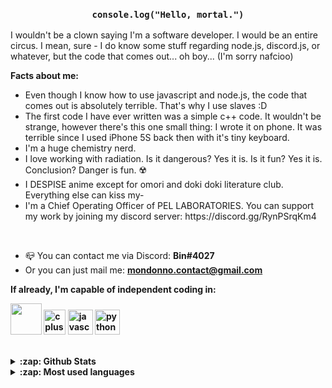 <link rel="stylesheet" href="https://raw.githubusercontent.com/Mondonno/Mondonno/master/mondonno-readme.css">

<h3 align="center"><code>console.log("Hello, mortal.")</code></h3>
<p align="left">I wouldn't be a clown saying I'm a software developer. I would be an entire circus. I mean, sure - I do know some stuff regarding node.js, discord.js, or whatever, but the code that comes out... oh boy... (I'm sorry nafcioo)</p>

**Facts about me:**
<ul>
  <li> Even though I know how to use javascript and node.js, the code that comes out is absolutely terrible. That's why I use slaves :D</li> 
  <li> The first code I have ever written was a simple c++ code. It wouldn't be strange, however there's this one small thing: I wrote it on phone. It was terrible since I used iPhone 5S back then with it's tiny keyboard.</li>
  <li> I'm a huge chemistry nerd. </li>
  <li> I love working with radiation. Is it dangerous? Yes it is. Is it fun? Yes it is. Conclusion? Danger is fun. ☢️ </li>
  <li> I DESPISE anime except for omori and doki doki literature club. Everything else can kiss my-</li>
  <li> I'm a Chief Operating Officer of PEL LABORATORIES. You can support my work by joining my discord server: https://discord.gg/RynPSrqKm4</li>
</ul><br>

<ul>
  <li> 📪 You can contact me via Discord: <b>Bin#4027</b></li>
<li> Or you can just mail me: <a href="mailto:kubagil14@gmail.com"><b>mondonno.contact@gmail.com<b></a> </li>
  </ul>
  
  <p algin="center">
  If already, I'm capable of independent coding in:
  <br>

  <p id="langs">
  <img width="50" height="50" src="https://cdn.worldvectorlogo.com/logos/c--4.svg">
  <img src="https://upload.wikimedia.org/wikipedia/commons/thumb/1/18/ISO_C%2B%2B_Logo.svg/1200px-ISO_C%2B%2B_Logo.svg.png" alt="cplusplus" width="35" height="40"/>
  <img src="https://upload.wikimedia.org/wikipedia/commons/thumb/9/99/Unofficial_JavaScript_logo_2.svg/1200px-Unofficial_JavaScript_logo_2.svg.png" alt="javascript" width="40" height="40"/>
  <img src="https://seeklogo.com/images/P/python-logo-A32636CAA3-seeklogo.com.png" alt="python" width="40" height="40"/>

  </p>
</p>
  
  <br>
  <details>
  <summary>:zap: Github <b>Stats</b></summary>
  <br>
  <img align="center" src="https://github-readme-stats.vercel.app/api?username=Bin-doot&&show_icons=true&title_color=222222&icon_color=03A87C&text_color=333333&bg_color=ffffff">
  <p><i> Not including Private Repositories</i> </p>
</details>

<details>
  <summary>:zap: <b>Most</b> used <b>languages</b></summary>
  <br>
  <img align="center" src="https://github-readme-stats.vercel.app/api/top-langs/?username=Bin-doot&layout=compact&bg_color=ffffff&text_color=333333&title_color=222222">
</details>
